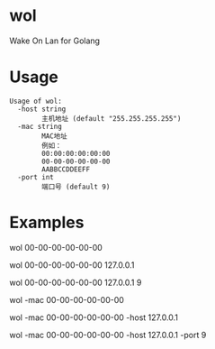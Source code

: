 # wol
Wake On Lan for Golang

# Usage
```shell
Usage of wol:
  -host string
        主机地址 (default "255.255.255.255")
  -mac string
        MAC地址
        例如：
        00:00:00:00:00:00
        00-00-00-00-00-00
        AABBCCDDEEFF
  -port int
        端口号 (default 9)
```

# Examples

wol 00-00-00-00-00-00

wol 00-00-00-00-00-00 127.0.0.1

wol 00-00-00-00-00-00 127.0.0.1 9

wol -mac 00-00-00-00-00-00

wol -mac 00-00-00-00-00-00 -host 127.0.0.1

wol -mac 00-00-00-00-00-00 -host 127.0.0.1 -port 9
